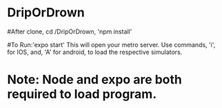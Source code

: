 # DripOrDrown

#After clone, cd <ProjectRoot>/DripOrDrown, 'npm install'

#To Run:'expo start' This will open your metro server. Use commands, 'i', for IOS, and, 'A' for android, to load the respective simulators.
# Note: Node and expo are both required to load program.
